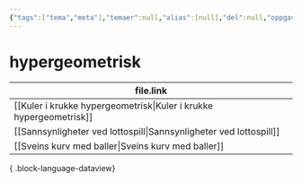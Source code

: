 ```yaml
---
{"tags":["tema","meta"],"temaer":null,"alias":[null],"del":null,"oppgave":null,"fag":null,"eksamen":null,"dg-publish":true,"title":"hypergeometrisk","date":"2023-06-01","modified":"2023-06-01","permalink":"/temaer/hypergeometrisk/","dgPassFrontmatter":true}
---
```



# hypergeometrisk
| file.link                                                             |
| --------------------------------------------------------------------- |
| [[Kuler i krukke hypergeometrisk\|Kuler i krukke hypergeometrisk]] |
| [[Sannsynligheter ved lottospill\|Sannsynligheter ved lottospill]] |
| [[Sveins kurv med baller\|Sveins kurv med baller]]                 |

{ .block-language-dataview}
